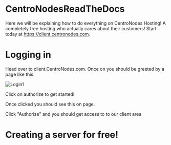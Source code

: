 # CentroNodesReadTheDocs
Here we will be explaining how to do everything on CentroNodes Hosting! A completely free hosting who actually cares about their customers! Start today at https://client.centronodes.com.

# Logging in

Head over to client.CentroNodes.com. Once on you should be greeted by a page like this.


![Login1](https://user-images.githubusercontent.com/65073798/97467805-78c76e00-193c-11eb-9786-8ae369522b4e.PNG)

Click on authorize to get started!

Once clicked you should see this on page.



Click "Authorize" and you should get access to to our client area

# Creating a server for free!
